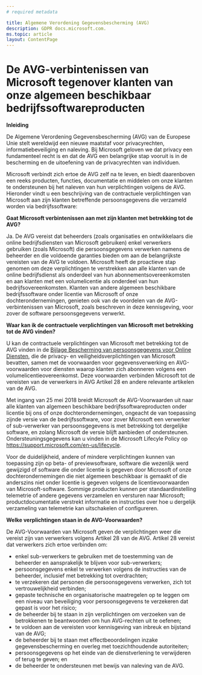 ```yaml
---
# required metadata

title: Algemene Verordening Gegevensbescherming (AVG)
description: GDPR docs.microsoft.com.
ms.topic: article
layout: ContentPage
---
```


# De AVG-verbintenissen van Microsoft tegenover klanten van onze algemeen beschikbaar bedrijfssoftwareproducten

**Inleiding**

De Algemene Verordening Gegevensbescherming (AVG) van de Europese Unie stelt wereldwijd een nieuwe maatstaf voor privacyrechten, informatiebeveiliging en naleving. Bij Microsoft geloven we dat privacy een fundamenteel recht is en dat de AVG een belangrijke stap vooruit is in de bescherming en de uitoefening van de privacyrechten van individuen.     

Microsoft verbindt zich ertoe de AVG zelf na te leven, en biedt daarenboven een reeks producten, functies, documentatie en middelen om onze klanten te ondersteunen bij het naleven van hun verplichtingen volgens de AVG. Hieronder vindt u een beschrijving van de contractuele verplichtingen van Microsoft aan zijn klanten betreffende persoonsgegevens die verzameld worden via bedrijfssoftware:

**Gaat Microsoft verbintenissen aan met zijn klanten met betrekking tot de AVG?**

Ja. De AVG vereist dat beheerders (zoals organisaties en ontwikkelaars die online bedrijfsdiensten van Microsoft gebruiken) enkel verwerkers gebruiken (zoals Microsoft) die persoonsgegevens verwerken namens de beheerder en die voldoende garanties bieden om aan de belangrijkste vereisten van de AVG te voldoen. Microsoft heeft de proactieve stap genomen om deze verplichtingen te verstrekken aan alle klanten van de online bedrijfsdienst als onderdeel van hun abonnementsovereenkomsten en aan klanten met een volumelicentie als onderdeel van hun bedrijfsovereenkomsten. Klanten van andere algemeen beschikbare bedrijfssoftware onder licentie van Microsoft of onze dochterondernemingen, genieten ook van de voordelen van de AVG-verbintenissen van Microsoft, zoals beschreven in deze kennisgeving, voor zover de software persoonsgegevens verwerkt.

**Waar kan ik de contractuele verplichtingen van Microsoft met betrekking tot de AVG vinden?**

U kan de contractuele verplichtingen van Microsoft met betrekking tot de AVG vinden in de [Bijlage Bescherming van persoonsgegevens voor Online Diensten](https://www.microsoftvolumelicensing.com/DocumentSearch.aspx?Mode=2&Keyword=DPA), die de privacy- en veiligheidsverplichtingen van Microsoft bevatten, samen met de voorwaarden voor gegevensverwerking en AVG-voorwaarden voor diensten waarop klanten zich abonneren volgens een volumelicentieovereenkomst. Deze voorwaarden verbinden Microsoft tot de vereisten van de verwerkers in AVG Artikel 28 en andere relevante artikelen van de AVG. 

Met ingang van 25 mei 2018 breidt Microsoft de AVG-Voorwaarden uit naar alle klanten van algemeen beschikbare bedrijfssoftwareproducten onder licentie bij ons of onze dochterondernemingen, ongeacht de van toepassing zijnde versie van de bedrijfssoftware, voor zover Microsoft een verwerker of sub-verwerker van persoonsgegevens is met betrekking tot dergelijke software, en zolang Microsoft de versie blijft aanbieden of ondersteunen. Ondersteuningsgegevens kan u vinden in de Microsoft Lifecyle Policy op https://support.microsoft.com/en-us/lifecycle.

Voor de duidelijkheid, andere of mindere verplichtingen kunnen van toepassing zijn op beta- of previewsoftware, software die wezenlijk werd gewijzigd of software die onder licentie is gegeven door Microsoft of onze dochterondernemingen die niet algemeen beschikbaar is gemaakt of die anderszins niet onder licentie is gegeven  volgens de licentievoorwaarden van Microsoft-software. Sommige producten kunnen per standaardinstelling telemetrie of andere gegevens verzamelen en versturen naar Microsoft; productdocumentatie verstrekt informatie en instructies over hoe u dergelijk verzameling van telemetrie kan uitschakelen of configureren.

**Welke verplichtingen staan in de AVG-Voorwaarden?**

De AVG-Voorwaarden van Microsoft geven de verplichtingen weer die vereist zijn van verwerkers volgens Artikel 28 van de AVG.  Artikel 28 vereist dat verwerkers zich ertoe verbinden om:

-	enkel sub-verwerkers te gebruiken met de toestemming van de beheerder en aansprakelijk te blijven voor sub-verwerkers;
-	persoonsgegevens enkel te verwerken volgens de instructies van de beheerder, inclusief met betrekking tot overdrachten;
-	te verzekeren dat personen die persoonsgegevens verwerken, zich tot vertrouwelijkheid verbinden;
-	gepaste technische en organisatorische maatregelen op te leggen om een niveau van beveiliging voor persoonsgegevens te verzekeren dat gepast is voor het risico;
-	de beheerder bij te staan in zijn verplichtingen om verzoeken van de betrokkenen te beantwoorden om hun AVG-rechten uit te oefenen;
-	te voldoen aan de vereisten voor kennisgeving van inbreuk en bijstand van de AVG;
-	de beheerder bij te staan met effectbeoordelingen inzake gegevensbescherming en overleg met toezichthoudende autoriteiten; 
-	persoonsgegevens op het einde van de dienstverlening te verwijderen of terug te geven; en
-	de beheerder te ondersteunen met bewijs van naleving van de AVG.
